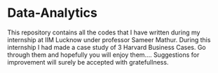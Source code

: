 # Data-Analytics
This repository contains all the codes that I have written during my internship at IIM Lucknow under professor Sameer Mathur.
During this internship I had made a case study of 3 Harvard Business Cases.
Go through them and hopefully you will enjoy them....
Suggestions for improvement will surely be accepted with gratefullness.
